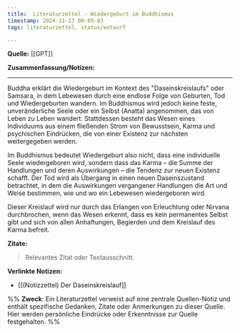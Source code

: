 ```yaml
---
title:  Literaturzettel - Wiedergeburt im Buddhismus 
timestamp: 2024-11-17 00-05-03
tags: literaturzettel, status/entwurf

---
```


**Quelle:** [[GPT]]  

**Zusammenfassung/Notizen:**  

---
Buddha erklärt die Wiedergeburt im Kontext des "Daseinskreislaufs" oder Samsara, in dem Lebewesen durch eine endlose Folge von Geburten, Tod und Wiedergeburten wandern. Im Buddhismus wird jedoch keine feste, unveränderliche Seele oder ein Selbst (Anatta) angenommen, das von Leben zu Leben wandert. Stattdessen besteht das Wesen eines Individuums aus einem fließenden Strom von Bewusstsein, Karma und psychischen Eindrücken, die von einer Existenz zur nächsten weitergegeben werden.

Im Buddhismus bedeutet Wiedergeburt also nicht, dass eine individuelle Seele wiedergeboren wird, sondern dass das Karma – die Summe der Handlungen und deren Auswirkungen – die Tendenz zur neuen Existenz schafft. Der Tod wird als Übergang in einen neuen Daseinszustand betrachtet, in dem die Auswirkungen vergangener Handlungen die Art und Weise bestimmen, wie und wo ein Lebewesen wiedergeboren wird. 

Dieser Kreislauf wird nur durch das Erlangen von Erleuchtung oder Nirvana durchbrochen, wenn das Wesen erkennt, dass es kein permanentes Selbst gibt und sich von allen Anhaftungen, Begierden und dem Kreislauf des Karma befreit.

**Zitate:**  
> Relevantes Zitat oder Textausschnitt.

**Verlinkte Notizen:**  
- [[(Notizzettel) Der Daseinskreislauf]]


%%
**Zweck**: Ein Literaturzettel verweist auf eine zentrale Quellen-Notiz und enthält spezifische Gedanken, Zitate oder Anmerkungen zu dieser Quelle. Hier werden persönliche Eindrücke oder Erkenntnisse zur Quelle festgehalten.
%%
